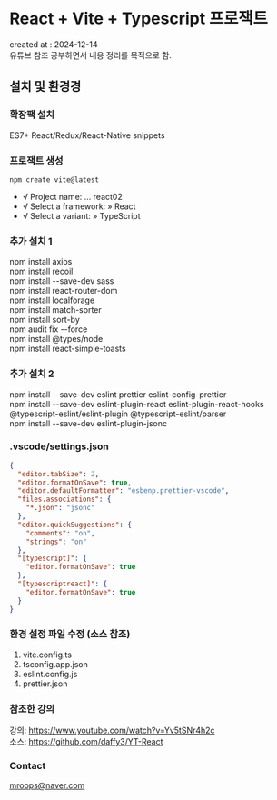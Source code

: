 # React + Vite + Typescript 프로잭트

created at : 2024-12-14 <br/>
유튜브 참조 공부하면서 내용 정리를 목적으로 함.

## 설치 및 환경경

### 확장팩 설치

ES7+ React/Redux/React-Native snippets

### 프로잭트 생성

`npm create vite@latest`

- √ Project name: ... react02
- √ Select a framework: » React
- √ Select a variant: » TypeScript

### 추가 설치 1

npm install axios  
npm install recoil  
npm install --save-dev sass  
npm install react-router-dom  
npm install localforage  
npm install match-sorter  
npm install sort-by  
npm audit fix --force  
npm install @types/node  
npm install react-simple-toasts

### 추가 설치 2

npm install --save-dev eslint prettier eslint-config-prettier  
npm install --save-dev eslint-plugin-react eslint-plugin-react-hooks @typescript-eslint/eslint-plugin @typescript-eslint/parser  
npm install --save-dev eslint-plugin-jsonc

### .vscode/settings.json

```json
{
  "editor.tabSize": 2,
  "editor.formatOnSave": true,
  "editor.defaultFormatter": "esbenp.prettier-vscode",
  "files.associations": {
    "*.json": "jsonc"
  },
  "editor.quickSuggestions": {
    "comments": "on",
    "strings": "on"
  },
  "[typescript]": {
    "editor.formatOnSave": true
  },
  "[typescriptreact]": {
    "editor.formatOnSave": true
  }
}
```

### 환경 설정 파일 수정 (소스 참조)

1. vite.config.ts
2. tsconfig.app.json
3. eslint.config.js
4. prettier.json

### 참조한 강의

강의: https://www.youtube.com/watch?v=Yv5tSNr4h2c <br />
소스: https://github.com/daffy3/YT-React <br />

### Contact

mroops@naver.com

